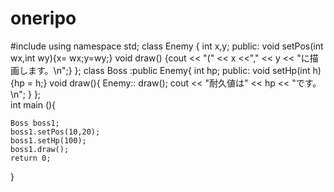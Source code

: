 oneripo
=======
#include <iostream>
using namespace std;
class Enemy {
	int x,y;
public:
	void setPos(int wx,int wy){x= wx;y=wy;}
	void draw() {cout << "(" << x <<"," << y << "に描画します。\n";}
};
class Boss :public Enemy{
	int hp;
public:
	void setHp(int h){hp = h;}
	void draw(){
	Enemy:: draw();
	cout << "耐久値は" << hp << "です。\n";
	}
};	
int main (){

	Boss boss1;
	boss1.setPos(10,20);
	boss1.setHp(100);
	boss1.draw();
	return 0;
}

